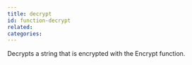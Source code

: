 ```yaml
---
title: decrypt
id: function-decrypt
related:
categories:
---
```


Decrypts a string that is encrypted with the Encrypt function.